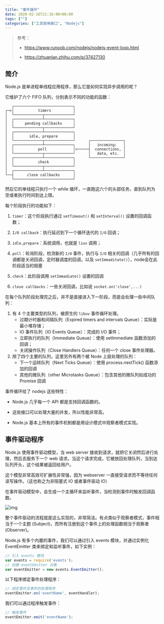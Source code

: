 ```yaml
---
title: "事件循环"
date: 2020-02-16T21:16:00+08:00
tags: [""]
categories: ["工具使用接口", "Nodejs"]
---
```


> 参考：
>
> - https://www.runoob.com/nodejs/nodejs-event-loop.html
>
> - https://zhuanlan.zhihu.com/p/37427130


## 简介

Node.js 是单进程单线程应用程序，那么它是如何实现异步调用的呢？

它维护了六个 FIFO 队列，分别表示不同的功能的函数：

```
   ┌───────────────────────────┐
┌─>│           timers          │
│  └─────────────┬─────────────┘
│  ┌─────────────┴─────────────┐
│  │     pending callbacks     │
│  └─────────────┬─────────────┘
│  ┌─────────────┴─────────────┐
│  │       idle, prepare       │
│  └─────────────┬─────────────┘      ┌───────────────┐
│  ┌─────────────┴─────────────┐      │   incoming:   │
│  │           poll            │<─────┤  connections, │
│  └─────────────┬─────────────┘      │   data, etc.  │
│  ┌─────────────┴─────────────┐      └───────────────┘
│  │           check           │
│  └─────────────┬─────────────┘
│  ┌─────────────┴─────────────┐
└──┤      close callbacks      │
   └───────────────────────────┘
```

然后它的单线程只执行一个 while 循环，一直跑这六个的头部任务，直到队列为空或者执行时间到达上限。

每个阶段执行的功能如下：

1. `timer`：这个阶段执行通过 `setTimeout()` 和 `setInterval()` 设置的回调函数；

2. `I/O callback`：执行延迟到下一个循环迭代的 `I/O` 回调；

3. `idle,prepare`：系统调用，也就是 `liuv` 调用；

4. `poll`：轮询阶段，检测新的 `I/O` 事件，执行与 `I/O` 相关的回调（几乎所有的回调都是关闭回调，定时器调度的回调，以及 `setImmaditate()`），node会在此阶段适当的阻塞

5. `check`：此阶段调用 `setImmadiate()` 设置的回调

6. `close callbacks`：一些关闭回调，比如说 `socket.on('close',...)`

在每个队列阶段处理完之后，并不是直接进入下一阶段，而是会处理一些中间队列：

1. 有 4 个主要类型的队列，被原生的 `libuv` 事件循环处理。
   - 过期计时器和间隔队列（Expired timers and intervals Queue）：实际是最小堆存储；
   - IO 事件队列（IO Events Queue）：完成的 I/O 事件；
   - 立即执行的队列（Immediate Queue）：使用 setImmediate 函数添加的回调；
   - 关闭操作队列（Close Handlers Queue）：任何一个 close 事件处理器。
2. 除了四个主要的队列，这里另外有两个被 Node 上层处理的队列：
   - 下一个运转队列（Next Ticks Queue）：使用 process.nextTick() 函数添加的回调
   - 其他的微队列（other Microtasks Queue）：包含其他的微队列如成功的 Promise 回调

事件循环给了 nodejs 这些特性： 

- Node.js 几乎每一个 API 都是支持回调函数的。

- 这些接口可以处理大量的并发，所以性能非常高。

- Node.js 基本上所有的事件机制都是用设计模式中观察者模式实现。

## 事件驱动程序

Node.js 使用事件驱动模型，当 web server 接收到请求，就把它关闭然后进行处理，然后去服务下一个 web 请求。当这个请求完成，它被放回处理队列，当到达队列开头，这个结果被返回给用户。

这个模型非常高效可扩展性非常强，因为 webserver 一直接受请求而不等待任何读写操作。（这也称之为非阻塞式 IO 或者事件驱动 IO）

在事件驱动模型中，会生成一个主循环来监听事件，当检测到事件时触发回调函数。

![img](https://www.runoob.com/wp-content/uploads/2015/09/event_loop.jpg)

整个事件驱动的流程就是这么实现的，非常简洁。有点类似于观察者模式，事件相当于一个主题 (Subject)，而所有注册到这个事件上的处理函数相当于观察者 (Observer)。

Node.js 有多个内置的事件，我们可以通过引入 events 模块，并通过实例化 EventEmitter 类来绑定和监听事件，如下实例：

```javascript
// 引入 events 模块
var events = require('events');
// 创建 eventEmitter 对象
var eventEmitter = new events.EventEmitter();
```

以下程序绑定事件处理程序：

```javascript
// 绑定事件及事件的处理程序
eventEmitter.on('eventName', eventHandler);
```

我们可以通过程序触发事件：

```javascript
// 触发事件
eventEmitter.emit('eventName');
```
